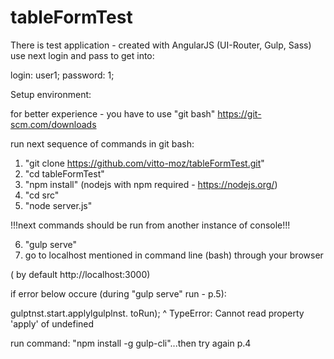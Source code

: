 # tableFormTest

There is test application - created with AngularJS (UI-Router, Gulp, Sass)
use next login and pass to get into:

login: user1; password: 1;

Setup environment:

for better experience - you have to use "git bash" https://git-scm.com/downloads

run next sequence of commands in git bash:

1. "git clone https://github.com/vitto-moz/tableFormTest.git"
2. "cd tableFormTest"
3. "npm install" (nodejs with npm required - https://nodejs.org/)
4. "cd src"
5. "node server.js"


!!!next commands should be run from another instance of console!!!

6. "gulp serve"
7. go to localhost mentioned in command line (bash) through your browser

( by default http://localhost:3000)

if error below occure (during "gulp serve" run - p.5):

gulptnst.start.applylgulplnst. toRun);
^
TypeError: Cannot read property 'apply' of undefined

run command: "npm install -g gulp-cli"...then try again p.4


